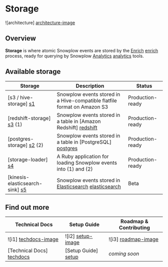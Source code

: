 # Storage

![architecture] [architecture-image]

## Overview

**Storage** is where atomic Snowplow events are stored by the [Enrich] [enrich] process, ready for querying by Snowplow [Analytics] [analytics] tools.

## Available storage

| Storage                       | Description                                                               | Status           |
|-------------------------------|---------------------------------------------------------------------------|------------------|
| [s3 / hive-storage] [s1]      | Snowplow events stored in a Hive-compatible flatfile format on Amazon S3  | Production-ready |
| [redshift-storage] [s3] (1)   | Snowplow events stored in a table in [Amazon Redshift] [redshift]         | Production-ready |
| [postgres-storage] [s2] (2)   | Snowplow events stored in a table in [PostgreSQL] [postgres]              | Production-ready |
| [storage-loader] [s4]         | A Ruby application for loading Snowplow events into (1) and (2)           | Production-ready |
| [kinesis-elasticsearch-sink] [s5] | Snowplow events stored in [Elasticsearch] [elasticsearch]              | Beta |

## Find out more

| Technical Docs              | Setup Guide           | Roadmap & Contributing               |         
|-----------------------------|-----------------------|--------------------------------------|
| ![i1] [techdocs-image]      | ![i2] [setup-image]   | ![i3] [roadmap-image]                |
| [Technical Docs] [techdocs] | [Setup Guide] [setup] | _coming soon_                        |

[architecture-image]: https://d3i6fms1cm1j0i.cloudfront.net/github-wiki/images/4-storage.png
[trackers]: https://github.com/snowplow/snowplow/tree/master/1-trackers
[enrich]: https://github.com/snowplow/snowplow/tree/master/3-enrich
[analytics]: https://github.com/snowplow/snowplow/tree/master/5-analytics
[setup]: https://github.com/snowplow/snowplow/wiki/setting-up-alternative-data-stores
[techdocs]: https://github.com/snowplow/snowplow/wiki/storage%20documentation

[redshift]: http://aws.amazon.com/redshift/
[postgres]: http://www.postgresql.org/
[elasticsearch]: http://www.elasticsearch.org/

[s1]: https://github.com/snowplow/snowplow/tree/master/4-storage/hive-storage
[s2]: https://github.com/snowplow/snowplow/tree/master/4-storage/postgres-storage
[s3]: https://github.com/snowplow/snowplow/tree/master/4-storage/redshift-storage
[s4]: https://github.com/snowplow/snowplow/tree/master/4-storage/storage-loader
[s5]: https://github.com/snowplow/snowplow/tree/master/4-storage/kinesis-elasticsearch-sink

[techdocs-image]: https://d3i6fms1cm1j0i.cloudfront.net/github/images/techdocs.png
[setup-image]: https://d3i6fms1cm1j0i.cloudfront.net/github/images/setup.png
[roadmap-image]: https://d3i6fms1cm1j0i.cloudfront.net/github/images/roadmap.png
